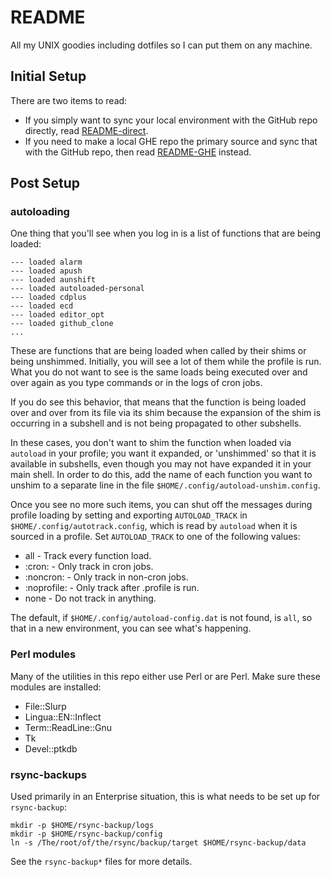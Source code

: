 # README

All my UNIX goodies including dotfiles so I can put them on any machine.

## Initial Setup

There are two items to read:

* If you simply want to sync your local environment with the GitHub repo
  directly, read [README-direct](README-direct.md).
* If you need to make a local GHE repo the primary source and sync that with
  the GitHub repo, then read [README-GHE](README-GHE.md) instead.

## Post Setup

### autoloading

One thing that you'll see when you log in is a list of functions that are being
loaded:

```
--- loaded alarm
--- loaded apush
--- loaded aunshift
--- loaded autoloaded-personal
--- loaded cdplus
--- loaded ecd
--- loaded editor_opt
--- loaded github_clone
...
```

These are functions that are being loaded when called by their shims or being
unshimmed. Initially, you will see a lot of them while the profile is run. What
you do not want to see is the same loads being executed over and over again as
you type commands or in the logs of cron jobs.

If you do see this behavior, that means that the function is being loaded over
and over from its file via its shim because the expansion of the
shim is occurring in a subshell and is not being propagated to other
subshells.

In these cases, you don't want to shim the function when loaded via `autoload`
in your profile; you want it expanded, or 'unshimmed' so that it is available
in subshells, even though you may not have expanded it in your main shell. In
order to do this, add the name of each function you want to unshim to a
separate line in the file `$HOME/.config/autoload-unshim.config`.

Once you see no more such items, you can shut off the messages during profile
loading by setting and exporting `AUTOLOAD_TRACK` in
`$HOME/.config/autotrack.config`, which is read by `autoload` when it is
sourced in a profile. Set `AUTOLOAD_TRACK` to one of the following values:

* all - Track every function load.
* :cron: - Only track in cron jobs.
* :noncron: - Only track in non-cron jobs.
* :noprofile: - Only track after .profile is run.
* none - Do not track in anything.

The default, if `$HOME/.config/autoload-config.dat` is not found, is `all`, so
that in a new environment, you can see what's happening.

### Perl modules

Many of the utilities in this repo either use Perl or are Perl. Make sure these
modules are installed:

* File::Slurp
* Lingua::EN::Inflect
* Term::ReadLine::Gnu
* Tk
* Devel::ptkdb

### rsync-backups

Used primarily in an Enterprise situation, this is what needs to be set up for
`rsync-backup`:

```
mkdir -p $HOME/rsync-backup/logs
mkdir -p $HOME/rsync-backup/config
ln -s /The/root/of/the/rsync/backup/target $HOME/rsync-backup/data
```

See the `rsync-backup*` files for more details.
